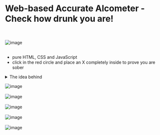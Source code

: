 # Web-based Accurate Alcometer - Check how drunk you are!
<br/><br/>
![image](https://github.com/Alle43221/AccurateAlcometer/assets/79206599/be68dd5e-75ff-43f6-9c45-38b07ed66fb8)
<br/><br/>
- pure HTML, CSS and JavaScript
- click in the red circle and place an X completely inside to prove you are sober
<details>
  <summary>The idea behind</summary>

  If you click outside the circle, the X is placed exactly where you clicked.  Otherwise, it has a random position on the page.  To avoid spamming/autoclicking, an incorrectly placed X prompts an alert.
</details>

![image](https://github.com/Alle43221/AccurateAlcometer/assets/79206599/29d521ab-5e97-4784-9e32-40bf88cfa036)
<br/><br/>
![image](https://github.com/Alle43221/AccurateAlcometer/assets/79206599/2def13df-76dd-40ec-aa8c-b53582084c1e)
<br/><br/>
![image](https://github.com/Alle43221/AccurateAlcometer/assets/79206599/e685cba4-2f90-412f-a869-9955e6a64b8d)
<br/><br/>
![image](https://github.com/Alle43221/AccurateAlcometer/assets/79206599/90e2cd71-d3ce-4e4d-a4c0-1c59706fce2c)
<br/><br/>
![image](https://github.com/Alle43221/AccurateAlcometer/assets/79206599/2ab71e68-f8b5-4e80-acb2-3f01d5eb822e)

